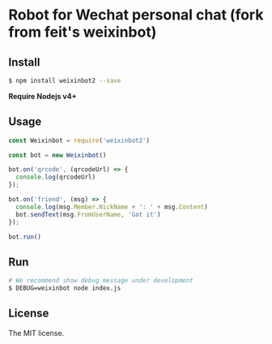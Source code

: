 # Robot for Wechat personal chat (fork from feit's weixinbot)

## Install

```bash
$ npm install weixinbot2 --save
```

**Require Nodejs v4+**


## Usage
```javascript
const Weixinbot = require('weixinbot2')

const bot = new Weixinbot()

bot.on('qrcode', (qrcodeUrl) => {
  console.log(qrcodeUrl)
});

bot.on('friend', (msg) => {
  console.log(msg.Member.NickName + ': ' + msg.Content)
  bot.sendText(msg.FromUserName, 'Got it')
});

bot.run()
```


## Run
```bash
# We recommend show debug message under development
$ DEBUG=weixinbot node index.js
```


## License
The MIT license.
